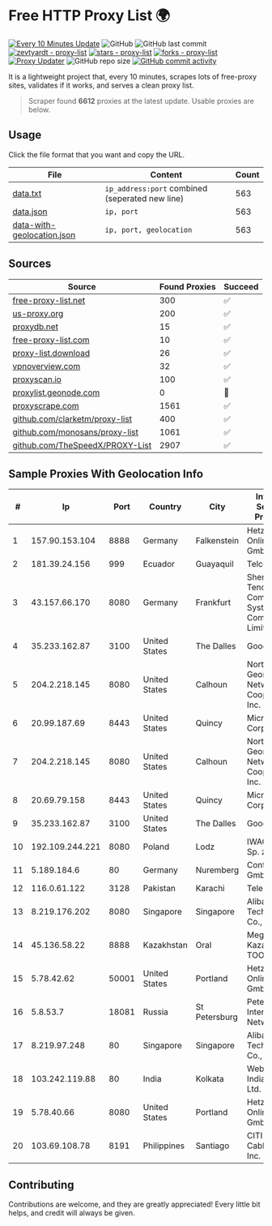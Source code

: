 
# Free HTTP Proxy List 🌍

[![Every 10 Minutes Update](https://github.com/mertguvencli/http-proxy-list/actions/workflows/main.yml/badge.svg?branch=main)](https://github.com/mertguvencli/http-proxy-list/actions/workflows/main.yml)
![GitHub](https://img.shields.io/github/license/mertguvencli/http-proxy-list)
![GitHub last commit](https://img.shields.io/github/last-commit/mertguvencli/http-proxy-list)
[![zevtyardt - proxy-list](https://img.shields.io/static/v1?label=zevtyardt&message=proxy-list&color=blue&logo=github)](https://github.com/zevtyardt/proxy-list "Go to GitHub repo")
[![stars - proxy-list](https://img.shields.io/github/stars/zevtyardt/proxy-list?style=social)](https://github.com/zevtyardt/proxy-list)
[![forks - proxy-list](https://img.shields.io/github/forks/zevtyardt/proxy-list?style=social)](https://github.com/zevtyardt/proxy-list)
[![Proxy Updater](https://github.com/zevtyardt/proxy-list/workflows/Proxy%20Updater/badge.svg)](https://github.com/zevtyardt/proxy-list/actions?query=workflow:"Proxy+Updater")
![GitHub repo size](https://img.shields.io/github/repo-size/zevtyardt/proxy-list)
[![GitHub commit activity](https://img.shields.io/github/commit-activity/m/zevtyardt/proxy-list?logo=commits)](https://github.com/zevtyardt/proxy-list/commits/main)

It is a lightweight project that, every 10 minutes, scrapes lots of free-proxy sites, validates if it works, and serves a clean proxy list.

> Scraper found **6612** proxies at the latest update. Usable proxies are below.

## Usage

Click the file format that you want and copy the URL.

|File|Content|Count|
|----|-------|-----|
|[data.txt](https://raw.githubusercontent.com/mertguvencli/http-proxy-list/main/proxy-list/data.txt)|`ip_address:port` combined (seperated new line)|563|
|[data.json](https://raw.githubusercontent.com/mertguvencli/http-proxy-list/main/proxy-list/data.json)|`ip, port`|563|
|[data-with-geolocation.json](https://raw.githubusercontent.com/mertguvencli/http-proxy-list/main/proxy-list/data-with-geolocation.json)|`ip, port, geolocation`|563|

## Sources

|Source|Found Proxies|Succeed|
|------|-------------|-------|
|[free-proxy-list.net](https://free-proxy-list.net)|300|✅|
|[us-proxy.org](https://www.us-proxy.org)|200|✅|
|[proxydb.net](http://proxydb.net)|15|✅|
|[free-proxy-list.com](https://free-proxy-list.com/?page=&port=&type%5B%5D=http&type%5B%5D=https&up_time=0&search=Search)|10|✅|
|[proxy-list.download](https://www.proxy-list.download/HTTP)|26|✅|
|[vpnoverview.com](https://vpnoverview.com/privacy/anonymous-browsing/free-proxy-servers)|32|✅|
|[proxyscan.io](https://www.proxyscan.io)|100|✅|
|[proxylist.geonode.com](https://proxylist.geonode.com/api/proxy-list?limit=300&page=1&sort_by=lastChecked&sort_type=desc&protocols=http,https)|0|🚫|
|[proxyscrape.com](https://api.proxyscrape.com/v2/?request=displayproxies&protocol=http&timeout=10000&country=all&ssl=all&anonymity=all)|1561|✅|
|[github.com/clarketm/proxy-list](https://raw.githubusercontent.com/clarketm/proxy-list/master/proxy-list-raw.txt)|400|✅|
|[github.com/monosans/proxy-list](https://raw.githubusercontent.com/monosans/proxy-list/main/proxies/http.txt)|1061|✅|
|[github.com/TheSpeedX/PROXY-List](https://raw.githubusercontent.com/TheSpeedX/PROXY-List/master/http.txt)|2907|✅|


## Sample Proxies With Geolocation Info

|#|Ip|Port|Country|City|Internet Service Provider|
|-|--|----|-------|----|-------------------------|
|1|157.90.153.104|8888|Germany|Falkenstein|Hetzner Online GmbH|
|2|181.39.24.156|999|Ecuador|Guayaquil|Telconet S.A|
|3|43.157.66.170|8080|Germany|Frankfurt|Shenzhen Tencent Computer Systems Company Limited|
|4|35.233.162.87|3100|United States|The Dalles|Google LLC|
|5|204.2.218.145|8080|United States|Calhoun|North Georgia Network Cooperative, Inc.|
|6|20.99.187.69|8443|United States|Quincy|Microsoft Corporation|
|7|204.2.218.145|8080|United States|Calhoun|North Georgia Network Cooperative, Inc.|
|8|20.69.79.158|8443|United States|Quincy|Microsoft Corporation|
|9|35.233.162.87|3100|United States|The Dalles|Google LLC|
|10|192.109.244.221|8080|Poland|Lodz|IWACOM Sp. z o.o.|
|11|5.189.184.6|80|Germany|Nuremberg|Contabo GmbH|
|12|116.0.61.122|3128|Pakistan|Karachi|Telecard|
|13|8.219.176.202|8080|Singapore|Singapore|Alibaba (US) Technology Co., Ltd.|
|14|45.136.58.22|8888|Kazakhstan|Oral|Megahost Kazakhstan TOO|
|15|5.78.42.62|50001|United States|Portland|Hetzner Online GmbH|
|16|5.8.53.7|18081|Russia|St Petersburg|Petersburg Internet Network ltd|
|17|8.219.97.248|80|Singapore|Singapore|Alibaba (US) Technology Co., Ltd.|
|18|103.242.119.88|80|India|Kolkata|Web Werks India Pvt. Ltd.|
|19|5.78.40.66|8080|United States|Portland|Hetzner Online GmbH|
|20|103.69.108.78|8191|Philippines|Santiago|CITI Cableworld Inc.|



## Contributing

Contributions are welcome, and they are greatly appreciated! Every
little bit helps, and credit will always be given.

